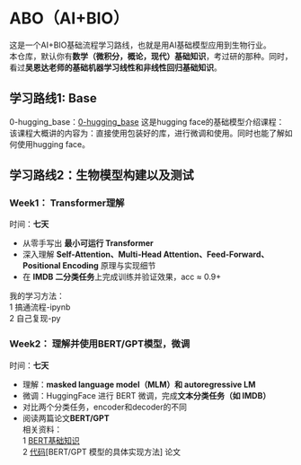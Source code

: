# ABO（AI+BIO）
这是一个AI+BIO基础流程学习路线，也就是用AI基础模型应用到生物行业。  
本仓库，默认你有**数学（微积分，概论，现代）基础知识**，考过研的那种。同时，看过**吴恩达老师的基础机器学习线性和非线性回归基础知识**。

## 学习路线1:  Base  
0-hugging_base：[0-hugging_base](https://huggingface.co/learn/llm-course/zh-CN)
这是hugging face的基础模型介绍课程：  
该课程大概讲的内容为：直接使用包装好的库，进行微调和使用。同时也能了解如何使用hugging face。

## 学习路线2：生物模型构建以及测试

### Week1： Transformer理解  
时间：**七天**
- 从零手写出 **最小可运行 Transformer**
- 深入理解 **Self-Attention、Multi-Head Attention、Feed-Forward、Positional Encoding** 原理与实现细节
- 在 **IMDB 二分类任务**上完成训练并验证效果，acc ≈ 0.9+

我的学习方法：  
1 搞通流程-ipynb  
2 自己复现-py

### Week2： 理解并使用BERT/GPT模型，微调  
时间：**七天**
- 理解：**masked language model（MLM）和 autoregressive LM**
- 微调：HuggingFace 进行 BERT 微调，完成**文本分类任务（如 IMDB）**
- 对比两个分类任务，encoder和decoder的不同
- 阅读两篇论文**BERT/GPT**  
相关资料：  
1 [BERT基础知识](https://datawhalechina.github.io/learn-nlp-with-transformers/#/)  
2 [代码](https://chatgpt.com/c/68b6f63c-009c-832a-8d3f-26bd1346e7a6)[BERT/GPT 模型的具体实现方法]
论文